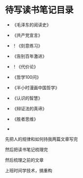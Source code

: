 # 待写读书笔记目录

- 《毛泽东的阅读史》

- 《共产党宣言》

- ！《刻意练习》

- 《告别百年激进》

- ！《代价论》

- 《哲学100问》

- 《半小时漫画中国哲学》

- 《认识的智慧》

- 《辩证法的真谛》

- 《胜者思维》

- 


先把人的规律和如何持我两篇文章写完

然后把读书笔记梳理完

然后梳理之前的文章

上班时间学技术，搞重构